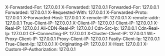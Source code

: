 X-Forwarded-For: 127.0.0.1
X-Forwarded: 127.0.0.1
Forwarded-For: 127.0.0.1
Forwarded: 127.0.0.1
X-Requested-With: 127.0.0.1
X-Forwarded-Proto: 127.0.0.1
X-Forwarded-Host: 127.0.0.1
X-remote-IP: 127.0.0.1
X-remote-addr: 127.0.0.1
True-Client-IP: 127.0.0.1
X-Client-IP: 127.0.0.1
Client-IP: 127.0.0.1
X-Real-IP: 127.0.0.1
Ali-CDN-Real-IP: 127.0.0.1
Cdn-Src-Ip: 127.0.0.1
Cdn-Real-Ip: 127.0.0.1
CF-Connecting-IP: 127.0.0.1
X-Cluster-Client-IP: 127.0.0.1
WL-Proxy-Client-IP: 127.0.0.1
Proxy-Client-IP: 127.0.0.1
Fastly-Client-Ip: 127.0.0.1
True-Client-Ip: 127.0.0.1
X-Originating-IP: 127.0.0.1
X-Host: 127.0.0.1
X-Custom-IP-Authorization: 127.0.0.1